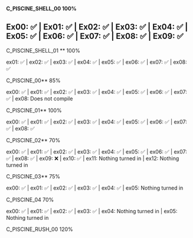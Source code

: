 **C_PISCINE_SHELL_00 100%**

Ex00: ✅ | Ex01: ✅ | Ex02: ✅ | Ex03: ✅ | Ex04: ✅ | Ex05: ✅ | Ex06: ✅ | Ex07: ✅ | Ex08: ✅ | Ex09: ✅
---
C_PISCINE_SHELL_01 ** 100%

ex01: ✅ | ex02: ✅ | ex03: ✅ | ex04: ✅ | ex05: ✅ | ex06: ✅ | ex07: ✅ | ex08: ✅

C_PISCINE_00** 85% 

ex00: ✅ | ex01: ✅ | ex02: ✅ | ex03: ✅ | ex04: ✅ | ex05: ✅ | ex06: ✅ | ex07: ✅ | ex08: Does not compile

C_PISCINE_01** 100% 

ex00: ✅ | ex01: ✅ | ex02: ✅ | ex03: ✅ | ex04: ✅ | ex05: ✅ | ex06: ✅ | ex07: ✅ | ex08: ✅

C_PISCINE_02** 70% 

ex00: ✅ | ex01: ✅ | ex02: ✅ | ex03: ✅ | ex04: ✅ | ex05: ✅ | ex06: ✅ | ex07: ✅ | ex08: ✅ | ex09: ❌ | ex10: ✅ | ex11: Nothing turned in | ex12: Nothing turned in

C_PISCINE_03** 75% 

ex00: ✅ | ex01: ✅ | ex02: ✅ | ex03: ✅ | ex04: ✅ | ex05: Nothing turned in

C_PISCINE_04 70% 

ex00: ✅ | ex01: ✅ | ex02: ✅ | ex03: ✅ | ex04: Nothing turned in | ex05: Nothing turned in

C_PISCINE_RUSH_00 120%
